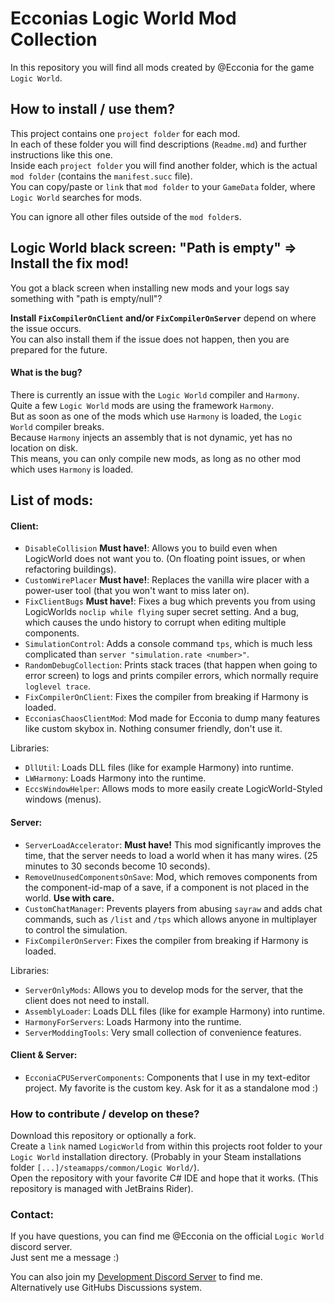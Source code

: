# Ecconias Logic World Mod Collection

In this repository you will find all mods created by @Ecconia for the game `Logic World`.

## How to install / use them?

This project contains one `project folder` for each mod.\
In each of these folder you will find descriptions (`Readme.md`) and further instructions like this one.\
Inside each `project folder` you will find another folder, which is the actual `mod folder` (contains the `manifest.succ` file).\
You can copy/paste or `link` that `mod folder` to your `GameData` folder, where `Logic World` searches for mods.

You can ignore all other files outside of the `mod folder`s.

## Logic World black screen: "Path is empty" => Install the fix mod!

You got a black screen when installing new mods and your logs say something with "path is empty/null"?

**Install `FixCompilerOnClient` and/or `FixCompilerOnServer`** depend on where the issue occurs.\
You can also install them if the issue does not happen, then you are prepared for the future.

#### What is the bug?

There is currently an issue with the `Logic World` compiler and `Harmony`.\
Quite a few `Logic World` mods are using the framework `Harmony`.\
But as soon as one of the mods which use `Harmony` is loaded, the `Logic World` compiler breaks.\
Because `Harmony` injects an assembly that is not dynamic, yet has no location on disk.\
This means, you can only compile new mods, as long as no other mod which uses `Harmony` is loaded.

## List of mods:

#### Client:

- `DisableCollision` **Must have!**: Allows you to build even when LogicWorld does not want you to. (On floating point issues, or when refactoring buildings).
- `CustomWirePlacer` **Must have!**: Replaces the vanilla wire placer with a power-user tool (that you won't want to miss later on).
- `FixClientBugs` **Must have!**: Fixes a bug which prevents you from using LogicWorlds `noclip while flying` super secret setting. And a bug, which causes the undo history to corrupt when editing multiple components.
- `SimulationControl`: Adds a console command `tps`, which is much less complicated than `server "simulation.rate <number>"`. 
- `RandomDebugCollection`: Prints stack traces (that happen when going to error screen) to logs and prints compiler errors, which normally require `loglevel trace`.
- `FixCompilerOnClient`: Fixes the compiler from breaking if Harmony is loaded.
- `EcconiasChaosClientMod`: Mod made for Ecconia to dump many features like custom skybox in. Nothing consumer friendly, don't use it.

Libraries:

- `DllUtil`: Loads DLL files (like for example Harmony) into runtime.
- `LWHarmony`: Loads Harmony into the runtime.
- `EccsWindowHelper`: Allows mods to more easily create LogicWorld-Styled windows (menus).

#### Server:

- `ServerLoadAccelerator`: **Must have!** This mod significantly improves the time, that the server needs to load a world when it has many wires. (25 minutes to 30 seconds become 10 seconds).
- `RemoveUnusedComponentsOnSave`: Mod, which removes components from the component-id-map of a save, if a component is not placed in the world. **Use with care.**
- `CustomChatManager`: Prevents players from abusing `sayraw` and adds chat commands, such as `/list` and `/tps` which allows anyone in multiplayer to control the simulation. 
- `FixCompilerOnServer`: Fixes the compiler from breaking if Harmony is loaded.

Libraries:

- `ServerOnlyMods`: Allows you to develop mods for the server, that the client does not need to install.
- `AssemblyLoader`: Loads DLL files (like for example Harmony) into runtime.
- `HarmonyForServers`: Loads Harmony into the runtime.
- `ServerModdingTools`: Very small collection of convenience features.

#### Client & Server:

- `EcconiaCPUServerComponents`: Components that I use in my text-editor project. My favorite is the custom key. Ask for it as a standalone mod :)

### How to contribute / develop on these?

Download this repository or optionally a fork.\
Create a `link` named `LogicWorld` from within this projects root folder to your `Logic World` installation directory. (Probably in your Steam installations folder `[...]/steamapps/common/Logic World/`).\
Open the repository with your favorite C# IDE and hope that it works. (This repository is managed with JetBrains Rider).

### Contact:

If you have questions, you can find me @Ecconia on the official `Logic World` discord server.\
Just sent me a message :)

You can also join my [Development Discord Server](https://discord.com/invite/dYYxNvp) to find me.\
Alternatively use GitHubs Discussions system.
